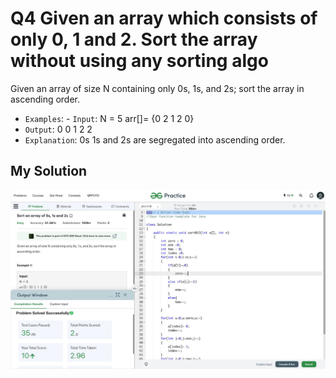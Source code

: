   # Q4 Given an array which consists of only 0, 1 and 2. Sort the array without using any sorting algo
  Given an array of size N containing only 0s, 1s, and 2s; sort the array in ascending order.
   - `Examples`:
    - `Input`: N = 5 arr[]= {0 2 1 2 0}
 - `Output`: 0 0 1 2 2
 - `Explanation`:
0s 1s and 2s are segregated 
into ascending order.
 ## My Solution
 ![Logo](/ProgramSS/Solution4.jpg)